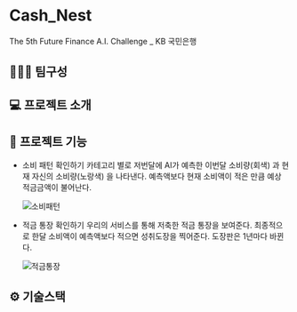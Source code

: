 # Cash_Nest
The 5th Future Finance A.I. Challenge _ KB 국민은행

## 👩🏻‍💻 팀구성

## 💻 프로젝트 소개

## 📌 프로젝트 기능
+ 소비 패턴 확인하기
  카테고리 별로 저번달에 AI가 예측한 이번달 소비량(회색) 과 현재 자신의 소비량(노랑색) 을 나타낸다.
  예측액보다 현재 소비액이 적은 만큼 예상 적금금액이 불어난다.

  ![소비패턴](https://github.com/AI-Toy-Project/Cash_Nest/assets/132427506/5caabe1c-e41c-44f3-a9d6-bb0c85a3910b)

+ 적금 통장 확인하기
  우리의 서비스를 통해 저축한 적금 통장을 보여준다.
  최종적으로 한달 소비액이 예측액보다 적으면 성취도장을 찍어준다. 도장판은 1년마다 바뀐다.

  ![적금통장](https://github.com/AI-Toy-Project/Cash_Nest/assets/132427506/7201948c-c1bf-4738-9f48-a435db836f6b)

## ⚙️ 기술스택





